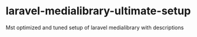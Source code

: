 # laravel-medialibrary-ultimate-setup
Mst optimized and tuned setup of laravel medialibrary with descriptions
